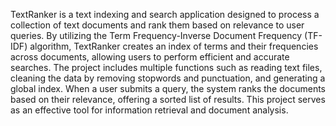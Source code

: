 TextRanker is a text indexing and search application designed to process a collection of text documents and rank them based on relevance to user queries. 
By utilizing the Term Frequency-Inverse Document Frequency (TF-IDF) algorithm, TextRanker creates an index of terms and their frequencies across documents, allowing users to perform efficient and accurate searches. 
The project includes multiple functions such as reading text files, cleaning the data by removing stopwords and punctuation, and generating a global index. When a user submits a query, 
the system ranks the documents based on their relevance, offering a sorted list of results. This project serves as an effective tool for information retrieval and document analysis.

